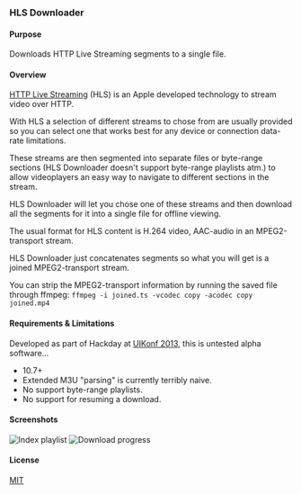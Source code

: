 ### HLS Downloader

#### Purpose
Downloads HTTP Live Streaming segments to a single file.

#### Overview

[HTTP Live Streaming](http://en.wikipedia.org/wiki/HTTP_Live_Streaming) (HLS) is an Apple developed technology to stream video over HTTP.

With HLS a selection of different streams to chose from are usually provided so you can select one that works best for any device or connection data-rate limitations.

These streams are then segmented into separate files or byte-range sections (HLS Downloader doesn't support byte-range playlists atm.) to allow videoplayers an easy way to navigate to different sections in the stream.

HLS Downloader will let you chose one of these streams and then download all the segments for it into a single file for offline viewing.

The usual format for HLS content is H.264 video, AAC-audio in an MPEG2-transport stream.

HLS Downloader just concatenates segments so what you will get is a joined MPEG2-transport stream.

You can strip the MPEG2-transport information by running the saved file through ffmpeg:
```ffmpeg -i joined.ts -vcodec copy -acodec copy joined.mp4```

#### Requirements & Limitations
Developed as part of Hackday at [UIKonf 2013](http://www.uikonf.com), this is untested alpha software...

* 10.7+
* Extended M3U "parsing" is currently terribly naive.
* No support byte-range playlists.
* No support for resuming a download.


#### Screenshots

![Index playlist](Screenshots/index.png "Index playlist")
![Download progress](Screenshots/download.png "Download progress")

#### License
[MIT](http://opensource.org/licenses/MIT)